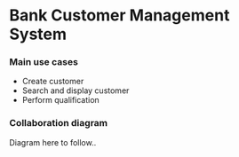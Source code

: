 # Bank Customer Management System

### Main use cases

- Create customer
- Search and display customer
- Perform qualification

### Collaboration diagram

Diagram here to follow..